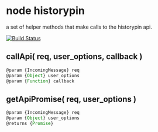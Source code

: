 # node historypin
a set of helper methods that make calls to the historypin api.

[![Build Status](https://travis-ci.org/Historypin/node-historypin.svg?branch=master)](https://travis-ci.org/Historypin/node-historypin)

## callApi( req, user_options, callback )
```javascript
@param {IncomingMessage} req
@param {Object} user_options
@param {Function} callback
```

## getApiPromise( req, user_options )
```javascript
@param {IncomingMessage} req
@param {Object} user_options
@returns {Promise}
```
